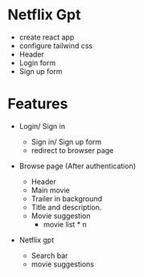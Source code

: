 # Netflix Gpt

- create react app
- configure tailwind css
- Header
- Login form
- Sign up form

# Features

- Login/ Sign in
  - Sign in/ Sign up form
  - redirect to browser page
- Browse page (After authentication)

  - Header
  - Main movie
  - Trailer in background
  - Title and description.
  - Movie suggestion
    - movie list \* n

- Netflix gpt
  - Search bar
  - movie suggestions

